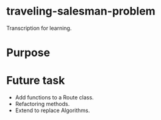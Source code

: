# traveling-salesman-problem
Transcription for learning.

# Purpose

# Future task
+ Add functions to a Route class.
+ Refactoring methods.
+ Extend to replace Algorithms.